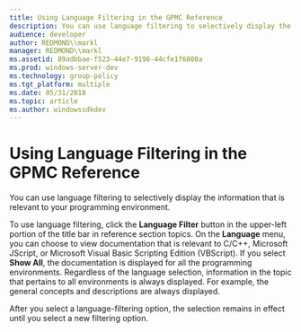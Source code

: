 ```yaml
---
title: Using Language Filtering in the GPMC Reference
description: You can use language filtering to selectively display the information that is relevant to your programming environment.
audience: developer
author: REDMOND\\markl
manager: REDMOND\\markl
ms.assetid: 89adbbae-f523-44e7-9196-44cfe1f6808a
ms.prod: windows-server-dev
ms.technology: group-policy
ms.tgt_platform: multiple
ms.date: 05/31/2018
ms.topic: article
ms.author: windowssdkdev
---
```


# Using Language Filtering in the GPMC Reference

You can use language filtering to selectively display the information that is relevant to your programming environment.

To use language filtering, click the **Language Filter** button in the upper-left portion of the title bar in reference section topics. On the **Language** menu, you can choose to view documentation that is relevant to C/C++, Microsoft JScript, or Microsoft Visual Basic Scripting Edition (VBScript). If you select **Show All**, the documentation is displayed for all the programming environments. Regardless of the language selection, information in the topic that pertains to all environments is always displayed. For example, the general concepts and descriptions are always displayed.

After you select a language-filtering option, the selection remains in effect until you select a new filtering option.

 

 





